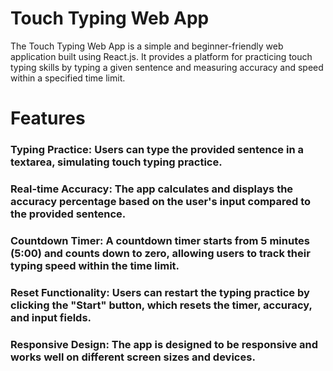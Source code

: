# Touch Typing Web App

The Touch Typing Web App is a simple and beginner-friendly web application built using React.js. It provides a platform for practicing touch typing skills by typing a given sentence and measuring accuracy and speed within a specified time limit.

# Features

### Typing Practice: Users can type the provided sentence in a textarea, simulating touch typing practice.

### Real-time Accuracy: The app calculates and displays the accuracy percentage based on the user's input compared to the provided sentence.

### Countdown Timer: A countdown timer starts from 5 minutes (5:00) and counts down to zero, allowing users to track their typing speed within the time limit.

### Reset Functionality: Users can restart the typing practice by clicking the "Start" button, which resets the timer, accuracy, and input fields.

### Responsive Design: The app is designed to be responsive and works well on different screen sizes and devices.

